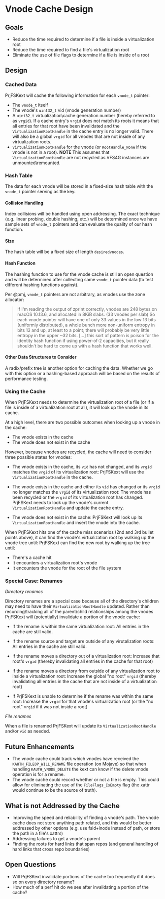 # Vnode Cache Design

## Goals

- Reduce the time required to determine if a file is inside a virtualization root
- Reduce the time required to find a file's virtualization root
- Eliminate the use of file flags to determine if a file is inside of a root

## Design 

### Cached Data

PrjFSKext will cache the following information for each `vnode_t` pointer:

- The `vnode_t` itself
- The vnode's `uint32_t` vid (vnode generation number)
- A `uint32_t` virtualization\cache generation number (hereby referred to as `vrgid`).  If a cache entry's `vrgid` does not match its roots it means that all entries for that root have been invalidated and the `VirtualizationRootHandle` in the cache entry is no longer valid.  There will also be a global `vrgid`  for all vnodes that are not inside of any virtualization roots.
- `VirtualizationRootHandle` for the vnode (or `RootHandle_None` if the vnode is not in a root).  **NOTE** This assumes that `VirtualizationRootHandle`  are not recycled as VFS4G instances are unmounted\remounted.

### Hash Table

The data for each vnode will be stored in a fixed-size hash table with the `vnode_t` pointer serving as the key.

#### Collision Handling

Index collisions will be handled using open addressing.  The exact technique (e.g. linear probing, double hashing, etc.) will be determined once we have sample sets of `vnode_t` pointers and can evaluate the quality of our hash function.

#### Size

The hash table will be a fixed size of length `desiredvnodes`.

#### Hash Function

The hashing function to use for the vnode cache is still an open question and will be determined after collecting same `vnode_t` pointer data (to test different hashing functions against).

Per @pmj, `vnode_t` pointers are not arbitrary, as vnodes use the zone allocator:

>If I'm reading the output of zprint correctly, vnodes are 248 bytes on macOS 10.13.6, and allocated in 8KiB slabs. (33 vnodes per slab) So each vnode pointer will have one of only 33 values in the low 13 bits (uniformly distributed), a whole bunch more non-uniform entropy in bits 13 and up, at least to a point; there will probably be very little entropy in the upper ~32 bits. [...] this sort of pattern is poison for the identity hash function if using power-of-2 capacities, but it really shouldn't be hard to come up with a hash function that works well. 

#### Other Data Structures to Consider

A radix/prefix tree is another option for caching the data.  Whether we go with this option or a hashing-based approach will be based on the results of performance testing.

### Using the Cache

When PrjFSKext needs to determine the virtualization root of a file (or if a file is inside of a virtualization root at all), it will look up the vnode in its cache.  

At a high level, there are two possible outcomes when looking up a vnode in the cache:

- The vnode exists in the cache
- The vnode does not exist in the cache

However, because vnodes are recycled, the cache will need to consider three possible states for vnodes:

- The vnode exists in the cache, its `vid` has not changed, and its `vrgid` matches the `vrgid` of its virtualization root:  PrjFSKext will use the `VirtualizationRootHandle` in the cache.

- The vnode exists in the cache and either its `vid` has changed or its `vrgid` no longer matches the `vrgid` of its virtualization root:  The vnode has been recycled or the `vrgid` of its virtualization root has changed. PrjFSKext needs to look up the vnode's current `VirtualizationRootHandle` and update the cache entry.

- The vnode does not exist in the cache:  PrjFSKext will look up its `VirtualizationRootHandle` and insert the vnode into the cache.

When PrjFSKext hits one of the cache miss scenarios (2nd and 3rd bullet points above), it can find the vnode's virtualization root by walking up the vnode tree until:
PrjFSKext can find the new root by walking up the tree until:
- There's a cache hit
- It encounters a virtualization root's vnode
- It encounters the vnode for the root of the file system

### Special Case: Renames

*Directory renames* 

Directory renames are a special case because all of the directory's children may need to have their `VirtualizationRootHandle` updated. Rather than recording\tracking all of the parent\child relationships among the vnodes PrjFSKext will (potentially) invalidate a portion of the vnode cache:

- If the rename is within the same virtualization root: All entries in the cache are still valid.

- If the rename source and target are outside of any virutalization roots: All entries in the cache are still valid.

- If the rename moves a directory out of a virtualization root: Increase that root's `vrgid` (thereby invalidating all entries in the cache for that root)

- If the rename moves a directory from outside of any virtualization root to inside a virtualization root: Increase the global "no root" `vrgid` (thereby invalidating all entries in the cache that are not inside of a virtualization root)

- If PrjFSKext is unable to determine if the rename was within the same root: Increase the `vrgid` for that vnode's virtualization root (or the "no root" `vrgid` if it was not inside a root)

*File renames*

When a file is renamed PrjFSKext will update its `VirtualizationRootHandle` and\or `vid` as needed.

## Future Enhancements

- The vnode cache could track which vnodes have received the `KAUTH_FILEOP_WILL_RENAME` file operation (on Mojave) so that when handling `KAUTH_VNODE_DELETE` the kext can know if the delete vnode operation is for a rename.
- The vnode cache could record whether or not a file is empty.  This could allow for eliminating the use of the `FileFlags_IsEmpty` flag (the xattr would continue to be the source of truth).

## What is not Addressed by the Cache

- Improving the speed and reliability of finding a vnode's path.  The vnode cache does not store anything path related, and this would be better addressed by other options (e.g. use fsid+inode instead of path, or store the path in a file's xattrs) 
- Addressing failures to get a vnode's parent
- Finding the roots for hard links that span repos (and general handling of hard links that cross repo boundaries)

## Open Questions

- Will PrjFSKext invalidate portions of the cache too frequently if it does so on every directory rename?
- How much of a perf hit do we see after invalidating a portion of the cache?
